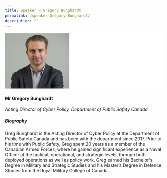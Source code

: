 ```yaml
---
title: Speaker – Gregory Bunghardt
permalink: /speaker-Gregory-Bunghardt/
description: ""
---
```

![](/images/Speakers/Gregory%20Bunghardt.jpg)

#### **Mr Gregory Bunghardt**

*Acting Director of Cyber Policy, Department of Public Safety Canada*

##### **Biography**
Greg Bunghardt is the Acting Director of Cyber Policy at the Department of Public Safety Canada and has been with the department since 2017.  Prior to his time with Public Safety, Greg spent 20 years as a member of the Canadian Armed Forces, where he gained significant experience as a Naval Officer at the tactical, operational, and strategic levels, through both deployed operations as well as policy work. Greg earned his Bachelor's Degree in Military and Strategic Studies and his Master’s Degree in Defence Studies from the Royal Military College of Canada.